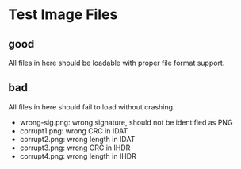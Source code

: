 # Test Image Files

## good

All files in here should be loadable with proper file format support.

## bad

All files in here should fail to load without crashing.

* wrong-sig.png: wrong signature, should not be identified as PNG
* corrupt1.png: wrong CRC in IDAT
* corrupt2.png: wrong length in IDAT
* corrupt3.png: wrong CRC in IHDR
* corrupt4.png: wrong length in IHDR

